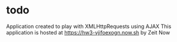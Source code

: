 # todo

Application created to play with XMLHttpRequests using AJAX
This application is hosted at https://hw3-vjifoexogn.now.sh by Zeit Now

